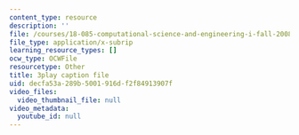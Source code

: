 ```yaml
---
content_type: resource
description: ''
file: /courses/18-085-computational-science-and-engineering-i-fall-2008/decfa53a289b5001916df2f84913907f_Q95lUJagN0A.vtt
file_type: application/x-subrip
learning_resource_types: []
ocw_type: OCWFile
resourcetype: Other
title: 3play caption file
uid: decfa53a-289b-5001-916d-f2f84913907f
video_files:
  video_thumbnail_file: null
video_metadata:
  youtube_id: null
---
```

